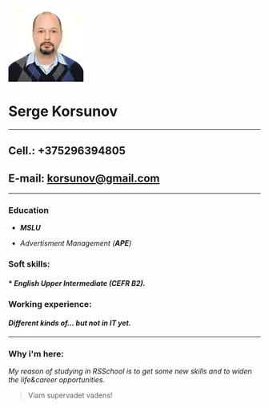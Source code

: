 ![ My photo ](/myphoto2.png)
# Serge Korsunov

***

## Cell.: +375296394805

## E-mail: korsunov@gmail.com

***

### **Education**

* _**MSLU**_

* _Advertisment Management (**APE**)_

### **Soft skills:**

#### * _English Upper Intermediate (CEFR B2)._

### **Working experience:**

#### _Different kinds of... but not in IT yet._

***

### **Why i'm here:**

 _My reason of studying in RSSchool is to get some new skills and to widen the life&career opportunities._
 >Viam supervadet vadens!
